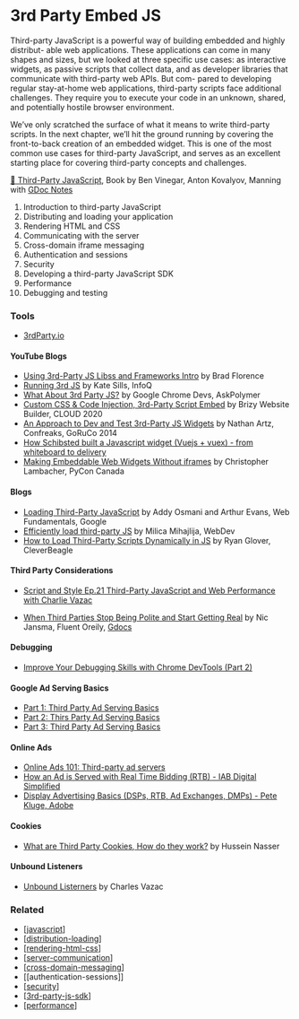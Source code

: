 # 3rd Party Embed JS

Third-party JavaScript is a powerful way of building embedded and highly distribut- able web applications. These applications can come in many shapes and sizes, but we looked at three specific use cases: as interactive widgets, as passive scripts that collect data, and as developer libraries that communicate with third-party web APIs. But com- pared to developing regular stay-at-home web applications, third-party scripts face additional challenges. They require you to execute your code in an unknown, shared, and potentially hostile browser environment.

We’ve only scratched the surface of what it means to write third-party scripts. In the next chapter, we’ll hit the ground running by covering the front-to-back creation of an embedded widget. This is one of the most common use cases for third-party JavaScript, and serves as an excellent starting place for covering third-party concepts and challenges.

[📘 Third-Party JavaScript](https://drive.google.com/drive/u/4/folders/1SWWTJVDe-6faSrCFbFJPfBfcoVJS6PwM), Book by Ben Vinegar, Anton Kovalyov, Manning with [GDoc Notes](https://docs.google.com/document/d/1ss6_9MMNtofp4CuAIh8ZUoLP1rpDFw3v0ruu9B4AEVk/edit?usp=sharing)

1. Introduction to third-party JavaScript
2. Distributing and loading your application
3. Rendering HTML and CSS
4. Communicating with the server
5. Cross-domain iframe messaging
6. Authentication and sessions
7. Security
8. Developing a third-party JavaScript SDK
9. Performance
10. Debugging and testing

### **Tools**

- [3rdParty.io](https://3rdparty.io/products/3rdparty-io-demo)

#### **YouTube Blogs**

- [Using 3rd-Party JS Libss and Frameworks Intro](https://www.youtube.com/watch?v=wM3KEvH2bMA) by Brad Florence
- [Running 3rd JS](https://www.youtube.com/watch?v=Ys_-WhUBkHs&t=525s) by Kate Sills, InfoQ
- [What About 3rd Party JS?](https://www.youtube.com/watch?v=Fsxeh4Mj36w) by Google Chrome Devs, AskPolymer
- [Custom CSS & Code Injection, 3rd-Party Script Embed](https://www.youtube.com/watch?v=hVxkGrKZgjc) by Brizy Website Builder, CLOUD 2020
- [An Approach to Dev and Test 3rd-Party JS Widgets](https://www.youtube.com/watch?v=QmesIibMULY) by Nathan Artz, Confreaks, GoRuCo 2014
- [How Schibsted built a Javascript widget (Vuejs + vuex) - from whiteboard to delivery](https://www.youtube.com/watch?v=9EocX5hWt08)
- [Making Embeddable Web Widgets Without iframes](https://www.youtube.com/watch?v=S11KoF3-hxI) by Christopher Lambacher, PyCon Canada

#### **Blogs**

- [Loading Third-Party JavaScript](https://developers.google.com/web/fundamentals/performance/optimizing-content-efficiency/loading-third-party-javascript) by Addy Osmani and Arthur Evans, Web Fundamentals, Google
- [Efficiently load third-party JS](https://web.dev/efficiently-load-third-party-javascript/) by Milica Mihajlija, WebDev
- [How to Load Third-Party Scripts Dynamically in JS](https://cleverbeagle.com/blog/articles/tutorial-how-to-load-third-party-scripts-dynamically-in-javascript) by Ryan Glover, CleverBeagle

#### **Third Party Considerations**

- [Script and Style Ep.21 Third-Party JavaScript and Web Performance with Charlie Vazac](https://www.youtube.com/watch?v=JLkAA7yRrQI)
<!-- Take Notes -->
- [When Third Parties Stop Being Polite and Start Getting Real](https://www.youtube.com/watch?v=L3LKtFh1HkQ) by Nic Jansma, Fluent Oreily, [Gdocs](https://docs.google.com/document/d/1dIFdvScZSL6CuWGmhAdEAyS-cr34Dy8l8EsPMZgFrbg/edit?usp=sharing)

#### **Debugging**

- [Improve Your Debugging Skills with Chrome DevTools (Part 2)](<https://www.telerik.com/blogs/improve-your-debugging-skills-with-chrome-devtools-(part-2)>)

#### **Google Ad Serving Basics**

- [Part 1: Third Party Ad Serving Basics](https://www.youtube.com/watch?v=prh9kf1Jbmw)
- [Part 2: Thirs Party Ad Serving Basics](https://www.youtube.com/watch?v=SeOD8QXDi2Q)
- [Part 3: Third Party Ad Serving Basics](https://www.youtube.com/watch?v=Np2da3FND8Y)

#### **Online Ads**

- [Online Ads 101: Third-party ad servers](https://www.youtube.com/watch?v=bA2Q-QzZDXQ)
- [How an Ad is Served with Real Time Bidding (RTB) - IAB Digital Simplified](https://www.youtube.com/watch?v=-Glgi9RRuJs)
- [Display Advertising Basics (DSPs, RTB, Ad Exchanges, DMPs) - Pete Kluge, Adobe](https://www.youtube.com/watch?v=xnX1nxMM_R0)

#### **Cookies**

- [What are Third Party Cookies, How do they work?](https://www.youtube.com/watch?v=m4vatwFryI8) by Hussein Nasser

#### **Unbound Listeners**

- [Unbound Listerners](https://vaz.ac/post/unbound-listeners/) by Charles Vazac

### Related

- [[javascript]]
- [[distribution-loading]]
- [[rendering-html-css]]
- [[server-communication]]
- [[cross-domain-messaging]]
- [[authentication-sessions]]
- [[security]]
- [[3rd-party-js-sdk]]
- [[performance]]

[//begin]: # "Autogenerated link references for markdown compatibility"
[javascript]: ../javascript "Javascript"
[distribution-loading]: distribution-loading/distribution-loading "Distribution & Loading"
[rendering-html-css]: rendering-html-css/rendering-html-css "Rendering HTML/CSS"
[server-communication]: server-communication/server-communication "Server Communication"
[cross-domain-messaging]: cross-domain-messaing/cross-domain-messaging "Cross Domain Messaging"
[security]: security/security "Security"
[3rd-party-js-sdk]: 3rd-party-js-sdk/3rd-party-js-sdk "3rd Party JS SDK"
[performance]: performance/performance "Performance"
[//end]: # "Autogenerated link references"
